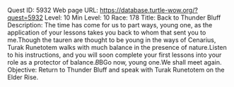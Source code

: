 Quest ID: 5932
Web page URL: https://database.turtle-wow.org/?quest=5932
Level: 10
Min Level: 10
Race: 178
Title: Back to Thunder Bluff
Description: The time has come for us to part ways, young one, as the application of your lessons takes you back to whom that sent you to me.Though the tauren are thought to be young in the ways of Cenarius, Turak Runetotem walks with much balance in the presence of nature.Listen to his instructions, and you will soon complete your first lessons into your role as a protector of balance.$B$BGo now, young one.We shall meet again.
Objective: Return to Thunder Bluff and speak with Turak Runetotem on the Elder Rise.
